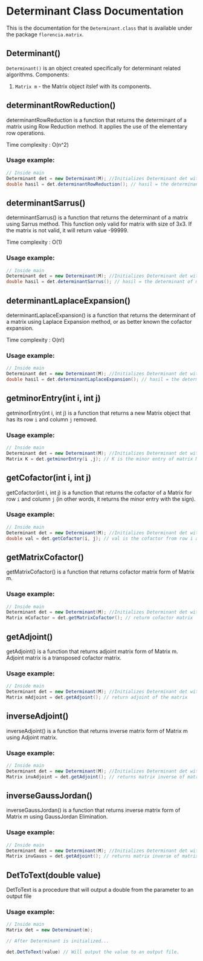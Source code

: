 # Determinant Class Documentation
This is the documentation for the `Determinant.class` that is available under the package `florencia.matrix`.

## Determinant()
`Determinant()` is an object created specifically for determinant related algorithms.
Components:
1. `Matrix m` - the Matrix object itslef with its components.

<!-- ## Determinant(Matrix M)
The `Determinant(Matrix M)` object is the fundamental object that supports this program; this object made all the algorithms created here possible with ease.

### Usage example:
```java
// Inside main
Matrix m = new Matrix();
m.makeMatrix(3, 5); // Initializes an array with size 3x5 
```-->

## determinantRowReduction()
determinantRowReduction is a function that returns the determinant of a matrix using Row Reduction method. It applies the use of the elementary row operations.

Time complexity : O(n^2)

### Usage example:
```java
// Inside main
Determinant det = new Determinant(M); //Initializes Determinant det with Matrix M 
double hasil = det.determinantRowReduction(); // hasil = the determinant of matrix M
```

## determinantSarrus()
determinantSarrus() is a function that returns the determinant of a matrix using Sarrus method. This function only valid for matrix with size of 3x3. If the matrix is not valid, it will return value -99999.

Time complexity : O(1)

### Usage example:
```java
// Inside main
Determinant det = new Determinant(M); //Initializes Determinant det with Matrix M 
double hasil = det.determinantSarrus(); // hasil = the determinant of matrix M
```

## determinantLaplaceExpansion()
determinantLaplaceExpansion() is a function that returns the determinant of a matrix using Laplace Expansion method, or as better known the cofactor expansion. 

Time complexity : O(n!)

### Usage example:
```java
// Inside main
Determinant det = new Determinant(M); //Initializes Determinant det with Matrix M 
double hasil = det.determinantLaplaceExpansion(); // hasil = the determinant of matrix M
```

## getminorEntry(int i, int j)
getminorEntry(int i, int j) is a function that returns a new Matrix object that has its row `i` and column `j` removed. 

### Usage example:
```java
// Inside main
Determinant det = new Determinant(M); //Initializes Determinant det with Matrix M 
Matrix K = det.getminorEntry(i ,j); // K is the minor entry of matrix M without row i and column j
```

## getCofactor(int i, int j)
getCofactor(int i, int j) is a function that returns the cofactor of a Matrix for row `i` and column `j` (in other words, it returns the minor entry with the sign).

### Usage example:
```java
// Inside main
Determinant det = new Determinant(M); //Initializes Determinant det with Matrix M 
double val = det.getCofactor(i, j); // val is the cofactor from row i and column j from matrix m.
```

## getMatrixCofactor()
getMatrixCofactor() is a function that returns cofactor matrix form of Matrix m.

### Usage example:
```java
// Inside main
Determinant det = new Determinant(M); //Initializes Determinant det with Matrix M 
Matrix mCofactor = det.getMatrixCofactor(); // returm cofactor matrix
```

## getAdjoint()
getAdjoint() is a function that returns adjoint matrix form of Matrix m. Adjoint matrix is a transposed cofactor matrix.

### Usage example:
```java
// Inside main
Determinant det = new Determinant(M); //Initializes Determinant det with Matrix M 
Matrix mAdjoint = det.getAdjoint(); // return adjoint of the matrix
```

## inverseAdjoint()
inverseAdjoint() is a function that returns inverse matrix form of Matrix m using Adjoint matrix.

### Usage example:
```java
// Inside main
Determinant det = new Determinant(M); //Initializes Determinant det with Matrix M 
Matrix invAdjoint = det.getAdjoint(); // returns matrix inverse of matrix M
```

## inverseGaussJordan()
inverseGaussJordan() is a function that returns inverse matrix form of Matrix m using GaussJordan Elimination.

### Usage example:
```java
// Inside main
Determinant det = new Determinant(M); //Initializes Determinant det with Matrix M 
Matrix invGauss = det.getAdjoint(); // returns matrix inverse of matrix M
```

## DetToText(double value)
DetToText is a procedure that will output a double from the parameter to an output file

### Usage example:
```java
// Inside main
Matrix det = new Determinant(m);

// After Determinant is initialized...

det.DetToText(value) // Will output the value to an output file.
```